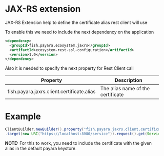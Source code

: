 # JAX-RS extension
JAX-RS Extension help to define the certificate alias rest client will use

To enable this we need to include the next dependency on the application

```xml
<dependency>
  <groupId>fish.payara.ecosystem.jaxrs</groupId>
  <artifactId>ecosystem-rest-ssl-configuration</artifactId>
  <version>1.0</version>
</dependency>
```
Also it is needed to specify the next property for Rest Client call

|Property|Description|
|--------|-----------|
|fish.payara.jaxrs.client.certificate.alias|The alias name of the certificate|


# Example

```java
ClientBuilder.newBuilder().property("fish.payara.jaxrs.client.certificate.alias", "someAliasName").build()
.target(new URI("https://localhost:8080/service")).request().get(Service.class);
```

**NOTE:** For this to work, you need to include the certificate with the given alias in the default payara keystore.